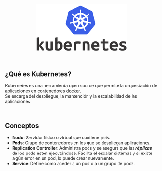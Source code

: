<p align="center"><img src="https://raw.githubusercontent.com/coneking/trabajo/desarrollo/Kubernetes/images/kubernetes.png" width="300" /></p>

<br>

## ¿Qué es Kubernetes?

Kubernetes es una herramienta open source que permite la orquestación de aplicaciones en contenedores [docker](https://github.com/coneking/trabajo/tree/master/Docker).<br>
Se encarga del despliegue, la mantención y la escalabilidad de las aplicaciones

<br>

## Conceptos

- **Nodo**: Servidor físico o virtual que contiene `pods`.
- **Pods**: Grupo de contenedores en los que se despliegan aplicaciones.
- **Replication Controller**: Administra pods y se asegura que las ***réplicas*** de los pods estén ejecutándose. Facilita el escalar sistemas y si existe algún error en un pod, lo puede crear nuevamente.
- **Service**: Define como aceder a un pod o a un grupo de pods.


